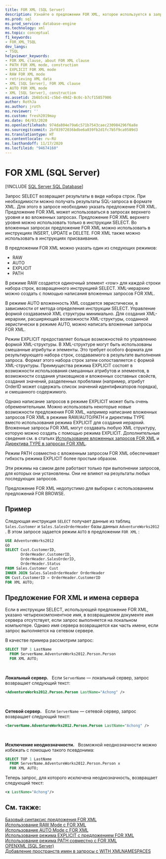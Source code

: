 ```yaml
---
title: FOR XML (SQL Server)
description: Узнайте о предложении FOR XML, которое используется в запросах SQL для извлечения результата в формате XML.
ms.prod: sql
ms.prod_service: database-engine
ms.technology: xml
ms.topic: conceptual
f1_keywords:
- FOR_XML_TSQL
dev_langs:
- TSQL
helpviewer_keywords:
- FOR XML clause, about FOR XML clause
- PATH FOR XML mode, construction
- EXPLICIT FOR XML mode
- RAW FOR XML mode
- retrieving XML data
- XML [SQL Server], FOR XML clause
- AUTO FOR XML mode
- XML [SQL Server], construction
ms.assetid: 2b6b5c61-c5bd-49d2-8c0c-b7cf15857906
author: RothJa
ms.author: jroth
ms.reviewer: ''
ms.custom: fresh2019may
ms.date: 04/03/2020
ms.openlocfilehash: 974da804e79a6c571b7543caec230984296f6a8e
ms.sourcegitcommit: 2bf83972036bdbe6a039fb2d1fc7b5f9ca9589d3
ms.translationtype: HT
ms.contentlocale: ru-RU
ms.lasthandoff: 11/17/2020
ms.locfileid: "94674160"
---
```

# <a name="for-xml-sql-server"></a>FOR XML (SQL Server)

[!INCLUDE [SQL Server SQL Database](../../includes/applies-to-version/sql-asdb.md)]

Запрос SELECT возвращает результаты в виде набора строк. При необходимости можно получать результаты SQL-запроса в формате XML. Для этого в запросе необходимо указать предложение FOR XML. Предложение FOR XML может использоваться в запросах верхнего уровня и во вложенных запросах. Предложение FOR XML верхнего уровня можно использовать только в инструкции SELECT. Во вложенных запросах предложение FOR XML можно использовать в инструкциях INSERT, UPDATE и DELETE. FOR XML также можно использовать в инструкциях присваивания.

В предложении FOR XML можно указать один из следующих режимов:

- RAW
- AUTO
- EXPLICIT
- PATH

В режиме RAW создается одиночный элемент \<row> для каждой строки набора строк, возвращенного инструкцией SELECT. XML-иерархию можно создать с помощью написания вложенных запросов FOR XML.

В режиме AUTO вложенность XML создается эвристически, в зависимости от метода определения инструкции SELECT. Управление формой создаваемой XML структуры минимально. Для создания XML-иерархии, расширяющей возможности XML-структуры, созданной эвристически в режиме AUTO, можно написать вложенные запросы FOR XML.

Режим EXPLICIT предоставляет больше возможностей по управлению формой XML-структуры. В XML-структуре могут быть использованы смешанные атрибуты и элементы. Это требует особого формата для результирующего набора строк, создаваемого в результате выполнения запроса. Формат этого набора строк затем сопоставляется с формой XML-структуры. Преимущества режима EXPLICIT состоят в возможности использования смешанных атрибутов и элементов, в возможности создания упаковщиков и вложенных составных свойств, создания значений, разделенных пробелами (например, атрибут OrderID может содержать список значений идентификаторов порядка), и смешанного содержимого.

Однако написание запросов в режиме EXPLICIT может быть очень обременительным. Можно использовать некоторые новые возможности предложения FOR XML, например написание вложенных запросов FOR XML в режиме RAW/AUTO/PATH и директивы TYPE вместо использования режима EXPLICIT для создания иерархий. Вложенные запросы FOR XML могут создавать любую XML структуру, которую можно создать с помощью режима EXPLICIT. Дополнительные сведения см. в статьях [Использование вложенных запросов FOR XML](../../relational-databases/xml/use-nested-for-xml-queries.md) и [Директива TYPE в запросах FOR XML](../../relational-databases/xml/type-directive-in-for-xml-queries.md).

Режим PATH совместно с вложенным запросом FOR XML обеспечивает гибкость режима EXPLICIT более простым образом.

Эти режимы на самом деле работают только при выполнении запросов, для которых они установлены. Они не влияют на результаты любых последующих запросов.

Предложение FOR XML недопустимо для выборки с использованием предложений FOR BROWSE.

## <a name="example"></a>Пример

Следующая инструкция `SELECT` получает данные из таблиц `Sales.Customer` и `Sales.SalesOrderHeader` базы данных `AdventureWorks2012` . В этом запросе задается режим `AUTO` в предложении `FOR XML` :

```sql
USE AdventureWorks2012
GO
SELECT Cust.CustomerID,
       OrderHeader.CustomerID,
       OrderHeader.SalesOrderID,
       OrderHeader.Status
FROM Sales.Customer Cust 
INNER JOIN Sales.SalesOrderHeader OrderHeader
ON Cust.CustomerID = OrderHeader.CustomerID
FOR XML AUTO;
```

## <a name="the-for-xml-clause-and-server-names"></a>Предложение FOR XML и имена сервера

Если в инструкции SELECT, использующей предложение FOR XML, указано четырехкомпонентное имя, в возвращаемом документе имя сервера отсутствует, если запрос выполняется на локальном компьютере. Однако имя сервера возвращается как часть имени, если запрос выполняется на сетевом сервере.

В качестве примера рассмотрим запрос:

```sql
SELECT TOP 1 LastName
  FROM ServerName.AdventureWorks2012.Person.Person
  FOR XML AUTO;
```

&nbsp;

**Локальный сервер.** &nbsp; Если `ServerName` — локальный сервер, запрос возвращает следующий текст:

```xml
<AdventureWorks2012.Person.Person LastName="Achong" />  
```

&nbsp;

**Сетевой сервер.** &nbsp; Если `ServerName` — сетевой сервер, запрос возвращает следующий текст:

```xml
<ServerName.AdventureWorks2012.Person.Person LastName="Achong" />
```

&nbsp;

**Исключение неоднозначности.** &nbsp; Возможной неоднозначности можно избежать с помощью такого псевдонима:

```sql
SELECT TOP 1 LastName
  FROM ServerName.AdventureWorks2012.Person.Person x
  FOR XML AUTO;
```

Теперь запрос, для которого исключена неоднозначность, возвращает следующий текст:

```xml
<x LastName="Achong"/>
```

## <a name="see-also"></a>См. также:

[Базовый синтаксис предложения FOR XML](../../relational-databases/xml/basic-syntax-of-the-for-xml-clause.md)  
[Использование RAW Mode с FOR XML](../../relational-databases/xml/use-raw-mode-with-for-xml.md)  
[Использование AUTO Mode с FOR XML](../../relational-databases/xml/use-auto-mode-with-for-xml.md)  
[Использование режима EXPLICIT с предложением FOR XML](../../relational-databases/xml/use-explicit-mode-with-for-xml.md)  
[Использование режима PATH совместно с FOR XML](../../relational-databases/xml/use-path-mode-with-for-xml.md)  
[OPENXML (SQL Server)](../../relational-databases/xml/openxml-sql-server.md)  
[Добавление пространств имен в запросы с WITH XMLNAMESPACES](../../relational-databases/xml/add-namespaces-to-queries-with-with-xmlnamespaces.md)
